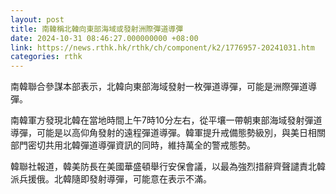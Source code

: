 ```yaml
---
layout: post
title: 南韓稱北韓向東部海域或發射洲際彈道導彈
date: 2024-10-31 08:46:27.000000000 +08:00
link: https://news.rthk.hk/rthk/ch/component/k2/1776957-20241031.htm
categories: rthk
---
```


南韓聯合參謀本部表示，北韓向東部海域發射一枚彈道導彈，可能是洲際彈道導彈。

南韓軍方發現北韓在當地時間上午7時10分左右，從平壤一帶朝東部海域發射彈道導彈，可能是以高仰角發射的遠程彈道導彈。韓軍提升戒備態勢級別，與美日相關部門密切共用北韓彈道導彈資訊的同時，維持萬全的警戒態勢。

韓聯社報道，韓美防長在美國華盛頓舉行安保會議，以最為強烈措辭齊聲譴責北韓派兵援俄。北韓隨即發射導彈，可能意在表示不滿。
